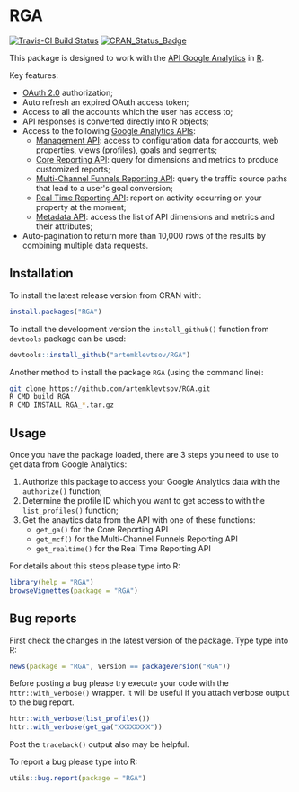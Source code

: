 # RGA

[![Travis-CI Build Status](https://travis-ci.org/artemklevtsov/RGA.svg?branch=master)](https://travis-ci.org/artemklevtsov/RGA) [![CRAN_Status_Badge](http://www.r-pkg.org/badges/version/RGA)](http://cran.r-project.org/package=RGA)

This package is designed to work with the [API Google Analytics](https://developers.google.com/analytics) in [R](http://www.r-project.org/).

Key features:

* [OAuth 2.0](https://developers.google.com/accounts/docs/OAuth2) authorization;
* Auto refresh an expired OAuth access token;
* Access to all the accounts which the user has access to;
* API responses is converted directly into R objects;
* Access to the following [Google Analytics APIs](https://developers.google.com/analytics/devguides/platform/):
    - [Management API](https://developers.google.com/analytics/devguides/config/mgmt/v3): access to configuration data for accounts, web properties, views (profiles), goals and segments;
    - [Core Reporting API](https://developers.google.com/analytics/devguides/reporting/core/v3): query for dimensions and metrics to produce customized reports;
    - [Multi-Channel Funnels Reporting API](https://developers.google.com/analytics/devguides/reporting/mcf/v3): query the traffic source paths that lead to a user's goal conversion;
    - [Real Time Reporting API](https://developers.google.com/analytics/devguides/reporting/realtime/v3): report on activity occurring on your property at the moment;
    - [Metadata API](https://developers.google.com/analytics/devguides/reporting/metadata/v3): access the list of API dimensions and metrics and their attributes;
* Auto-pagination to return more than 10,000 rows of the results by combining multiple data requests.

## Installation

To install the latest release version from CRAN with:

```r
install.packages("RGA")
```

To install the development version the `install_github()` function from `devtools` package can be used:

```r
devtools::install_github("artemklevtsov/RGA")
```

Another method to install the package `RGA` (using the command line):

```bash
git clone https://github.com/artemklevtsov/RGA.git
R CMD build RGA
R CMD INSTALL RGA_*.tar.gz
```

## Usage

Once you have the package loaded, there are 3 steps you need to use to get data from Google Analytics:

1. Authorize this package to access your Google Analytics data with the `authorize()` function;
1. Determine the profile ID which you want to get access to with the `list_profiles()` function;
1. Get the anaytics data from the API with one of these functions:
    - `get_ga()` for the Core Reporting API
    - `get_mcf()` for the Multi-Channel Funnels Reporting API
    - `get_realtime()` for the Real Time Reporting API

For details about this steps please type into R:

```r
library(help = "RGA")
browseVignettes(package = "RGA")
```

## Bug reports

First check the changes in the latest version of the package. Type type into R:

```r
news(package = "RGA", Version == packageVersion("RGA"))
```

Before posting a bug please try execute your code with the `httr::with_verbose()` wrapper. It will be useful if you attach verbose output to the bug report.

```r
httr::with_verbose(list_profiles())
httr::with_verbose(get_ga("XXXXXXXX"))
```

Post the `traceback()` output also may be helpful.

To report a bug please type into R:

```r
utils::bug.report(package = "RGA")
```

